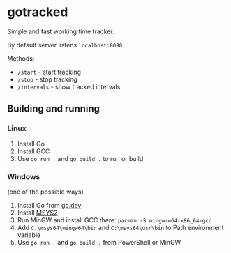 # gotracked
Simple and fast working time tracker.

By default server listens `localhost:8090`

Methods:
* `/start` - start tracking
* `/stop` - stop tracking
* `/intervals` - show tracked intervals

## Building and running
### Linux
1. Install Go
2. Install GCC
3. Use `go run .` and `go build .` to run or build

### Windows
(one of the possible ways)
1. Install Go from [go.dev](https://go.dev/)
2. Install [MSYS2](https://www.msys2.org/)
3. Run MinGW and install GCC there: `pacman -S mingw-w64-x86_64-gcc`
4. Add `C:\msys64\mingw64\bin` and `C:\msys64\usr\bin` to Path environment variable
5. Use `go run .` and `go build .` from PowerShell or MinGW